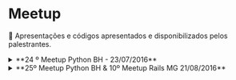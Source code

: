 # Meetup
:loudspeaker: Apresentações e códigos apresentados e disponibilizados pelos palestrantes.

<details>
<summary>**24 º Meetup Python BH - 23/07/2016**</summary>

Local: Guaja casa

**Palestras:**

[Não escale servidores, escale código!](http://slides.com/ervilis/nao-escale-servidores-escale-codigo#/)

[Introdução ao Python](https://speakerdeck.com/cassiobotaro/introducao-ao-python)

**Lightning talks**

[Python Sudeste](http://pythonsudeste.org/)

[Vim-Bootstrap](http://vim-bootstrap.com/)

[Vimbook](https://github.com/cassiobotaro/vimbook)

[exporters](https://github.com/scrapinghub/exporters)

**Outros**

[uvloop](https://github.com/MagicStack/uvloop)

</details>

<details>
<summary>**25º Meetup Python BH & 10º Meetup Rails MG  21/08/2016**</summary>

Local: Outbound Market

**Palestras:**

[Relato das minhas experiências com Mapa mental.]()

[Introdução ao Phoenix framework]()

[Usando GIT LFS (Large File Storage)]()

[React.js para pensar além do Ruby](http://www.slideshare.net/adimircolen/react-para-pensar-alm-do-ruby)

**Lightning talks**

[Python Sudeste](http://pythonsudeste.org/)

[Vim-Bootstrap](http://vim-bootstrap.com/)

[Vimbook](https://github.com/cassiobotaro/vimbook)

Oportunidade para freelancer django - lucararruda @ gmail

![Alda Rocha](https://github.com/pythonmg/meetup/images/alda_rocha.png "Alda Rocha")

[SPED Auditor](http://spedauditor.com.br)

[Python Challenge](https://cassiobotaro.github.io/)

Tem startup em BH? - pedalmeilda @ gmail

</details>
